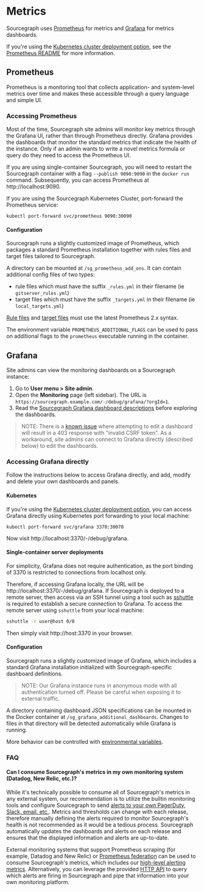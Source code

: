 # Metrics

Sourcegraph uses [Prometheus](https://prometheus.io/) for metrics and [Grafana](https://grafana.com) for metrics dashboards.

If you're using the [Kubernetes cluster deployment
option](https://github.com/sourcegraph/deploy-sourcegraph), see the [Prometheus
README](https://github.com/sourcegraph/deploy-sourcegraph/blob/master/configure/prometheus/README.md)
for more information.

## Prometheus

Prometheus is a monitoring tool that collects application- and system-level metrics over time and
makes these accessible through a query language and simple UI.

### Accessing Prometheus

Most of the time, Sourcegraph site admins will monitor key metrics through the Grafana UI, rather
than through Prometheus directly. Grafana provides the dashboards that monitor the standard metrics
that indicate the health of the instance. Only if an admin wants to write a novel metrics formula or
query do they need to access the Prometheus UI.

If you are using single-container Sourcegraph, you will need to restart the Sourcegraph container
with a flag `--publish 9090:9090` in the `docker run` command. Subsequently, you can access
Prometheus at http://localhost:9090.

If you are using the Sourcegraph Kubernetes Cluster, port-forward the Prometheus service:

```
kubectl port-forward svc/prometheus 9090:30090
```

#### Configuration

Sourcegraph runs a slightly customized image of Prometheus, which packages a standard Prometheus
installation together with rules files and target files tailored to Sourcegraph.

A directory can be mounted at `/sg_prometheus_add_ons`. It can contain additional config files of two types:
  - rule files which must have the suffix `_rules.yml` in their filename (ie `gitserver_rules.yml`)
  - target files which must have the suffix `_targets.yml` in their filename (ie `local_targets.yml`)

[Rule files](https://prometheus.io/docs/prometheus/latest/configuration/recording_rules/)
and [target files](https://prometheus.io/docs/guides/file-sd/) must use the latest Prometheus 2.x syntax.

The environment variable `PROMETHEUS_ADDITIONAL_FLAGS` can be used to pass on additional flags to the `prometheus` executable running in the container.

## Grafana

Site admins can view the monitoring dashboards on a Sourcegraph instance:

1. Go to **User menu > Site admin**.
1. Open the **Monitoring** page (left sidebar). The URL is
   `https://sourcegraph.example.com/-/debug/grafana/?orgId=1`.
1. Read the [Sourcegraph Grafana dashboard descriptions](dashboards.md) before exploring
   the dashboards.

> NOTE: There is a [known issue](https://github.com/sourcegraph/sourcegraph/issues/6075) where
> attempting to edit a dashboard will result in a 403 response with "invalid CSRF token". As a
> workaround, site admins can connect to Grafana directly (described below) to edit the dashboards.

### Accessing Grafana directly

Follow the instructions below to access Grafana directly, and add, modify and delete your own dashboards and panels.

#### Kubernetes

If you're using the [Kubernetes cluster deployment
option](https://github.com/sourcegraph/deploy-sourcegraph), you can access Grafana directly using
Kubernetes port forwarding to your local machine:


```
kubectl port-forward svc/grafana 3370:30070
```

Now visit http://localhost:3370/-/debug/grafana.

#### Single-container server deployments

For simplicity, Grafana does not require authentication, as the port binding of 3370 is restricted to connections from localhost only.

Therefore, if accessing Grafana locally, the URL will be http://localhost:3370/-/debug/grafana. If Sourcegraph is deployed to a remote server, then access via an SSH tunnel using a tool
such as [sshuttle](https://github.com/sshuttle/sshuttle) is required to establish a secure connection to Grafana.
To access the remote server using `sshuttle` from your local machine:

```bash
sshuttle -r user@host 0/0
```

Then simply visit http://host:3370 in your browser.

#### Configuration

Sourcegraph runs a slightly customized image of Grafana, which includes a standard Grafana
installation initialized with Sourcegraph-specific dashboard definitions.

> NOTE: Our Grafana instance runs in anonymous mode with all authentication turned off. Please be careful when exposing it to external traffic.

A directory containing dashboard JSON specifications can be mounted in the Docker container at
`/sg_grafana_additional_dashboards`. Changes to files in that directory will be detected
automatically while Grafana is running.

More behavior can be controlled with
[environmental variables](https://grafana.com/docs/installation/configuration/).

### FAQ

#### Can I consume Sourcegraph's metrics in my own monitoring system (Datadog, New Relic, etc.)?

While it's technically possible to consume all of Sourcegraph's metrics in any external system, our recommendation is to utilize the builtin monitoring tools and configure Sourcegraph to send [alerts to your own PagerDuty, Slack, email, etc.](alerting.md). Metrics and thresholds can change with each release, therefore manually defining the alerts required to monitor Sourcegraph's health is not recommended as it would be a tedious process. Sourcegraph automatically updates the dashboards and alerts on each release and ensures that the displayed information and alerts are up-to-date.

External monitoring systems that support Prometheus scraping (for example, Datadog and New Relic) or [Prometheus federation](https://prometheus.io/docs/prometheus/latest/federation/) can be used to consume Sourcegraph's metrics, which includes our [high-level alerting metrics](metrics_guide.md).
Alternatively, you can leverage the provided [HTTP API](alerting_custom_consumption.md) to query which alerts are firing in Sourcegraph and pipe that information into your own monitoring platform.
